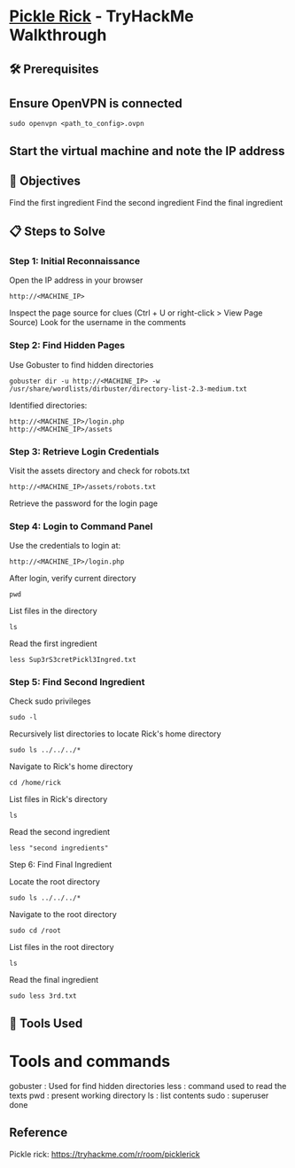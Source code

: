 # [Pickle Rick](https://tryhackme.com/r/room/picklerick) - TryHackMe Walkthrough

## 🛠️ Prerequisites
    
## Ensure OpenVPN is connected
    sudo openvpn <path_to_config>.ovpn

## Start the virtual machine and note the IP address

## 🎯 Objectives

  Find the first ingredient
    Find the second ingredient
    Find the final ingredient

## 📋 Steps to Solve
### Step 1: Initial Reconnaissance

 Open the IP address in your browser
    
    http://<MACHINE_IP>

 Inspect the page source for clues (Ctrl + U or right-click > View Page Source)
 Look for the username in the comments

### Step 2: Find Hidden Pages

 Use Gobuster to find hidden directories

    gobuster dir -u http://<MACHINE_IP> -w /usr/share/wordlists/dirbuster/directory-list-2.3-medium.txt

Identified directories:
     
    http://<MACHINE_IP>/login.php
    http://<MACHINE_IP>/assets

### Step 3: Retrieve Login Credentials

 Visit the assets directory and check for robots.txt
    
    http://<MACHINE_IP>/assets/robots.txt

 Retrieve the password for the login page

### Step 4: Login to Command Panel

 Use the credentials to login at:

    http://<MACHINE_IP>/login.php

 After login, verify current directory

    pwd

List files in the directory

    ls

Read the first ingredient

    less Sup3rS3cretPickl3Ingred.txt

### Step 5: Find Second Ingredient

Check sudo privileges

    sudo -l
 Recursively list directories to locate Rick's home directory

    sudo ls ../../../*

 Navigate to Rick's home directory

    cd /home/rick

List files in Rick's directory

    ls

Read the second ingredient

    less "second ingredients"

Step 6: Find Final Ingredient

 Locate the root directory

    sudo ls ../../../*

Navigate to the root directory
    
    sudo cd /root

List files in the root directory

    ls

Read the final ingredient
   
    sudo less 3rd.txt

## 🚀 Tools Used

# Tools and commands
gobuster : Used for find hidden directories
less : command used to read the texts
pwd : present working directory
ls : list contents
sudo : superuser done

## Reference 
Pickle rick: https://tryhackme.com/r/room/picklerick
